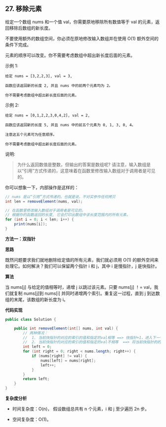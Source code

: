 ## 27. 移除元素

给定一个数组 nums 和一个值 val，你需要原地移除所有数值等于 val 的元素，返回移除后数组的新长度。

不要使用额外的数组空间，你必须在原地修改输入数组并在使用 O(1) 额外空间的条件下完成。

元素的顺序可以改变。你不需要考虑数组中超出新长度后面的元素。

示例 1:

```text
给定 nums = [3,2,2,3], val = 3,

函数应该返回新的长度 2, 并且 nums 中的前两个元素均为 2。

你不需要考虑数组中超出新长度后面的元素。
```

示例 2:

```text
给定 nums = [0,1,2,2,3,0,4,2], val = 2,

函数应该返回新的长度 5, 并且 nums 中的前五个元素为 0, 1, 3, 0, 4。

注意这五个元素可为任意顺序。

你不需要考虑数组中超出新长度后面的元素。
```

说明:

>为什么返回数值是整数，但输出的答案是数组呢?
>请注意，输入数组是以“引用”方式传递的，这意味着在函数里修改输入数组对于调用者是可见的。

你可以想象一下，内部操作是这样的：

```java
// nums 是以“引用”方式传递的。也就是说，不对实参作任何拷贝
int len = removeElement(nums, val);

// 在函数里修改输入数组对于调用者是可见的。
// 根据你的函数返回的长度, 它会打印出数组中该长度范围内的所有元素。
for (int i = 0; i < len; i++) {
    print(nums[i]);
}
```

**方法一：双指针**

**思路**

既然问题要求我们就地删除给定值的所有元素，我们就必须用 O(1) 的额外空间来处理它。如何解决？我们可以保留两个指针 i 和 j，其中 i 是慢指针，j 是快指针。

**算法**

当 nums[j] 与给定的值相等时，递增 j 以跳过该元素。只要 nums[j] ！= val，我们就复制 nums[j]到 nums[i] 并同时递增两个索引。重复这一过程，直到 j 到达数组的末尾，该数组的新长度为 i。

**代码实现**

```java
public class Solution {

    public int removeElement(int[] nums, int val) {
        // 两种情况：
        //  1. 当前快指针的对应的索引的值和指定的val相等 ==> 快指针+1，进入下一个迭代。慢指针不变。
        //  2. 当前快指针的对应的索引的值和指定的val不相等  ==> 将当前快指针的的值，拷贝到慢指针的位置。然后快慢指针同时加1
        int left = 0;
        for (int right = 0; right < nums.length; right++) {
            if (nums[right] != val) {
                nums[left] = nums[right];
                left++;
            }
        }
        return left;
    }
}
```

**复杂度分析**

- 时间复杂度：O(n)，
假设数组总共有 n 个元素，i 和 j 至少遍历 2n 步。

- 空间复杂度：O(1)。




















































